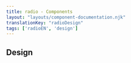 ```yaml
---
title: radio - Components
layout: "layouts/component-documentation.njk"
translationKey: "radioDesign"
tags: ['radioEN', 'design']
---
```


## Design